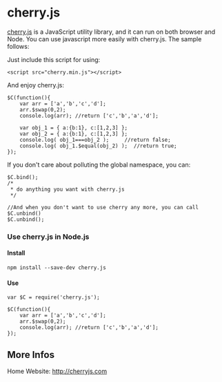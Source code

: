 cherry.js
=========

[cherry.js](http://cherryjs.com) is a JavaScript utility library, and it can run on both browser and Node. You can use javascript more easily with cherry.js. The sample follows:

Just include this script for using:

    <script src="cherry.min.js"></script>

And enjoy cherry.js:

    $C(function(){
        var arr = ['a','b','c','d'];
        arr.$swap(0,2);
        console.log(arr); //return ['c','b','a','d'];

        var obj_1 = { a:{b:1}, c:[1,2,3] };
        var obj_2 = { a:{b:1}, c:[1,2,3] };
        console.log( obj_1===obj_2 );     //return false;
        console.log( obj_1.$equal(obj_2) );  //return true;
    });

If you don't care about polluting the global namespace, you can:

    $C.bind();
    /*
     * do anything you want with cherry.js
     */

    //And when you don't want to use cherry any more, you can call $C.unbind()
    $C.unbind();

### Use cherry.js in Node.js

#### Install

    npm install --save-dev cherry.js

#### Use

    var $C = require('cherry.js');

    $C(function(){
        var arr = ['a','b','c','d'];
        arr.$swap(0,2);
        console.log(arr); //return ['c','b','a','d'];
    });

## More Infos
Home Website: http://cherryjs.com
